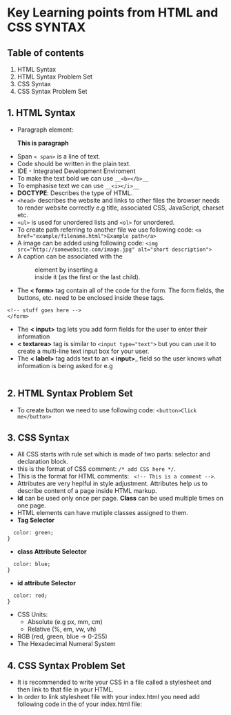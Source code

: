 # Key Learning points from HTML and CSS SYNTAX


## Table of contents

1. HTML Syntax
2. HTML Syntax Problem Set
3. CSS Syntax
4. CSS Syntax Problem Set


## 1. HTML Syntax
- Paragraph element: __<p>This is paragraph</p>__
- Span ``< span>`` is a line of text.
- Code should be written in the plain text.
- IDE - Integrated Development Enviroment
- To make the text bold we can use ```__<b></b>__```
- To emphasise text we can use ```__<i></i>__```
- __DOCTYPE__: Describes the type of HTML.
- ```<head>``` describes the website and links to other files the browser needs to render website correctly e.g title, associated CSS, JavaScript, charset etc.
- ```<ul>``` is used for unordered lists and ```<ol>``` for unordered.
- To create path referring to another file we use following code: ```<a href="example/filename.html">Example path</a>```
- A image can be added using following code: ```<img src="http://somewebsite.com/image.jpg" alt="short description">```
- A caption can be associated with the <figure> element by inserting a <figcaption> inside it (as the first or the last child).
- The __< form>__  tag contain all of the code for the form. The form fields, the buttons, etc. need to be enclosed inside these tags.
```<form action="" method="">
<!-- stuff goes here -->
</form>
```
- The __< input>__ tag lets you add form fields for the user to enter their information
-  __< textarea>__ tag is similar to ```<input type="text">``` but you can use it to create a multi-line text input box for your user.
- The __< label>__ tag adds text to an __< input>___ field so the user knows what information is being asked for e.g
```<label for="name">What is your name?</label> <input type="text" id="name">
```


## 2. HTML Syntax Problem Set
- To create button we need to use following code: ```<button>Click me</button>```

## 3. CSS Syntax

- All CSS starts with rule set which is made of two parts: selector and declaration block.
- this is the format of CSS comment: ```/* add CSS here */```.
- This is the format for HTML comments: ``` <!-- This is a comment -->```.
- Attributes are very heplful in style adjustment. Attributes help us to describe content of a page inside HTML markup.
- __Id__ can be used only once per page. __Class__ can be used multiple times on one page.
- HTML elements can have mutiple classes assigned to them.
- __Tag Selector__
```h1 {
  color: green;
}
```

- __class Attribute Selector__
```.book-summary {
  color: blue;
}
```
- __id attribute Selector__
```#site-description {
  color: red;
}
```
- CSS Units:
  - Absolute (e.g px, mm, cm)
  - Relative (%, em, vw, vh)
- RGB (red, green, blue -> 0-255)
- The Hexadecimal Numeral System

## 4. CSS Syntax Problem Set
- It is recommended to write your CSS in a file called a stylesheet and then link to that file in your HTML.
- In order to link stylesheet file with your index.html you need add following code in the <head> of your index.html file:
```<link href="path-to-stylesheet/stylesheet.css" rel="stylesheet">
```
